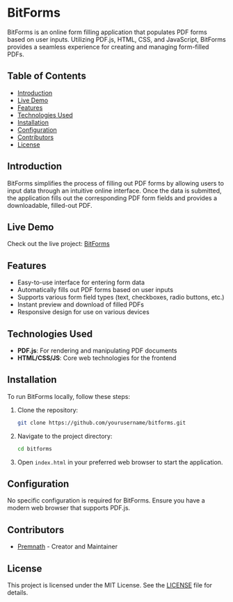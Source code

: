 # BitForms

BitForms is an online form filling application that populates PDF forms based on user inputs. Utilizing PDF.js, HTML, CSS, and JavaScript, BitForms provides a seamless experience for creating and managing form-filled PDFs.

## Table of Contents
- [Introduction](#introduction)
- [Live Demo](#live-demo)
- [Features](#features)
- [Technologies Used](#technologies-used)
- [Installation](#installation)
- [Configuration](#configuration)
- [Contributors](#contributors)
- [License](#license)

## Introduction

BitForms simplifies the process of filling out PDF forms by allowing users to input data through an intuitive online interface. Once the data is submitted, the application fills out the corresponding PDF form fields and provides a downloadable, filled-out PDF.

## Live Demo

Check out the live project: [BitForms](http://bitforms.42web.io)

## Features

- Easy-to-use interface for entering form data
- Automatically fills out PDF forms based on user inputs
- Supports various form field types (text, checkboxes, radio buttons, etc.)
- Instant preview and download of filled PDFs
- Responsive design for use on various devices

## Technologies Used

- **PDF.js**: For rendering and manipulating PDF documents
- **HTML/CSS/JS**: Core web technologies for the frontend

## Installation

To run BitForms locally, follow these steps:

1. Clone the repository:
    ```bash
    git clone https://github.com/yourusername/bitforms.git
    ```
2. Navigate to the project directory:
    ```bash
    cd bitforms
    ```
3. Open `index.html` in your preferred web browser to start the application.

## Configuration

No specific configuration is required for BitForms. Ensure you have a modern web browser that supports PDF.js.

## Contributors

- [Premnath](https://github.com/premnath018) - Creator and Maintainer

## License

This project is licensed under the MIT License. See the [LICENSE](LICENSE) file for details.
